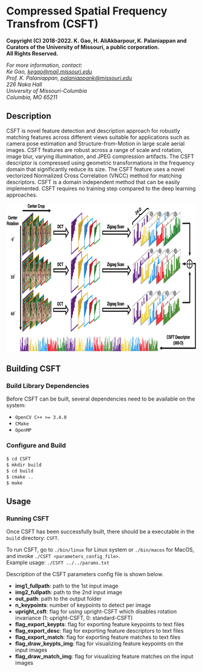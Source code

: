 # Compressed Spatial Frequency Transfrom (CSFT)


**Copyright (C) 2018-2022. K. Gao, H. AliAkbarpour, K. Palaniappan and Curators of the University of Missouri, a public corporation.**   
**All Rights Reserved.**  

*For more information, contact:  
Ke Gao, kegao@mail.missouri.edu  
Prof. K. Palaniappan, palaniappank@missouri.edu  
226 Naka Hall  
University of Missouri-Columbia  
Columbia, MO 65211*  


## Description
CSFT is novel feature detection and description approach for robustly matching features across different views suitable for applications such as camera pose estimation and Structure-from-Motion in large scale aerial images. CSFT features are robust across a range of scale and rotation, image blur, varying illumination, and JPEG compression artifacts. The CSFT descriptor is compressed using geometric transformations in the frequency domain that significantly reduce its size. The CSFT feature uses a novel vectorized Normalized Cross Correlation (VNCC) method for matching descriptors. CSFT is a domain independent method that can be easily implemented. CSFT requires no training step compared to the deep learning approaches.  

<p align="center">
  <img width="800" height="394" src="assets/csft_overview.png">
</p>


## Building CSFT

### Build Library Dependencies   
Before CSFT can be built, several dependencies need to be available on the system:

- `OpenCV C++ >= 3.4.0`
- `CMake`
- `OpenMP`


### Configure and Build   
```
$ cd CSFT
$ mkdir build
$ cd build
$ cmake ..
$ make  
```

## Usage
### Running CSFT
Once CSFT has been successfully built, there should be a executable in the `build` directory: `CSFT`.  

To run CSFT, go to `./bin/linux` for Linux system or `./bin/macos` for MacOS, and invoke `./CSFT <parameters_config_file>`.  
Example usage: `./CSFT ../../params.txt`  

Description of the CSFT parameters config file is shown below.  
- **img1_fullpath**: path to the 1st input image
- **img2_fullpath**: path to the 2nd input image
- **out_path**: path to the output folder
- **n_keypoints**: number of keypoints to detect per image
- **upright_csft**: flag for using upright-CSFT which disables rotation invariance (1: upright-CSFT, 0: standard-CSFT)
- **flag_export_keypts**: flag for exporting feature keypoints to text files
- **flag_export_desc**: flag for exporting feature descriptors to text files
- **flag_export_match**: flag for exporting feature matches to text files
- **flag_draw_keypts_img**: flag for visualizing feature keypoints on the input images
- **flag_draw_match_img**: flag for visualizing feature matches on the input images
